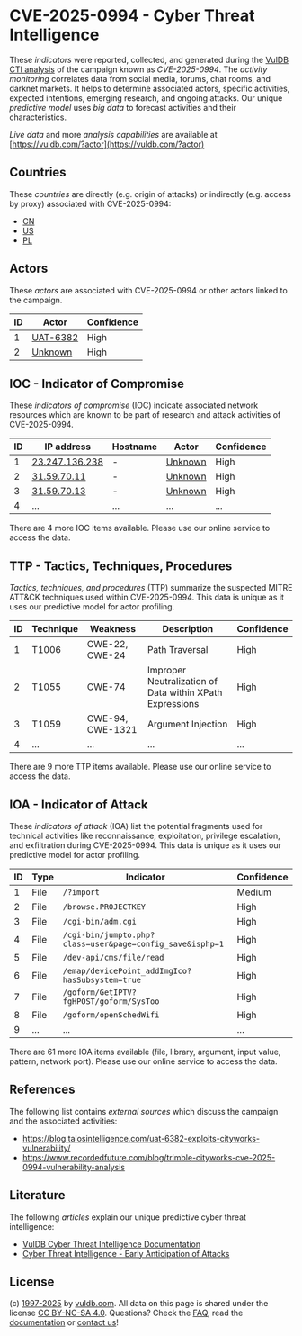 # CVE-2025-0994 - Cyber Threat Intelligence

These _indicators_ were reported, collected, and generated during the [VulDB CTI analysis](https://vuldb.com/?kb.cti) of the campaign known as _CVE-2025-0994_. The _activity monitoring_ correlates data from social media, forums, chat rooms, and darknet markets. It helps to determine associated actors, specific activities, expected intentions, emerging research, and ongoing attacks. Our unique _predictive model_ uses _big data_ to forecast activities and their characteristics.

_Live data_ and more _analysis capabilities_ are available at [https://vuldb.com/?actor](https://vuldb.com/?actor)

## Countries

These _countries_ are directly (e.g. origin of attacks) or indirectly (e.g. access by proxy) associated with CVE-2025-0994:

* [CN](https://vuldb.com/?country.cn)
* [US](https://vuldb.com/?country.us)
* [PL](https://vuldb.com/?country.pl)

## Actors

These _actors_ are associated with CVE-2025-0994 or other actors linked to the campaign.

ID | Actor | Confidence
-- | ----- | ----------
1 | [UAT-6382](https://vuldb.com/?actor.uat-6382) | High
2 | [Unknown](https://vuldb.com/?actor.unknown) | High

## IOC - Indicator of Compromise

These _indicators of compromise_ (IOC) indicate associated network resources which are known to be part of research and attack activities of CVE-2025-0994.

ID | IP address | Hostname | Actor | Confidence
-- | ---------- | -------- | ----- | ----------
1 | [23.247.136.238](https://vuldb.com/?ip.23.247.136.238) | - | [Unknown](https://vuldb.com/?actor.unknown) | High
2 | [31.59.70.11](https://vuldb.com/?ip.31.59.70.11) | - | [Unknown](https://vuldb.com/?actor.unknown) | High
3 | [31.59.70.13](https://vuldb.com/?ip.31.59.70.13) | - | [Unknown](https://vuldb.com/?actor.unknown) | High
4 | ... | ... | ... | ...

There are 4 more IOC items available. Please use our online service to access the data.

## TTP - Tactics, Techniques, Procedures

_Tactics, techniques, and procedures_ (TTP) summarize the suspected MITRE ATT&CK techniques used within CVE-2025-0994. This data is unique as it uses our predictive model for actor profiling.

ID | Technique | Weakness | Description | Confidence
-- | --------- | -------- | ----------- | ----------
1 | T1006 | CWE-22, CWE-24 | Path Traversal | High
2 | T1055 | CWE-74 | Improper Neutralization of Data within XPath Expressions | High
3 | T1059 | CWE-94, CWE-1321 | Argument Injection | High
4 | ... | ... | ... | ...

There are 9 more TTP items available. Please use our online service to access the data.

## IOA - Indicator of Attack

These _indicators of attack_ (IOA) list the potential fragments used for technical activities like reconnaissance, exploitation, privilege escalation, and exfiltration during CVE-2025-0994. This data is unique as it uses our predictive model for actor profiling.

ID | Type | Indicator | Confidence
-- | ---- | --------- | ----------
1 | File | `/?import` | Medium
2 | File | `/browse.PROJECTKEY` | High
3 | File | `/cgi-bin/adm.cgi` | High
4 | File | `/cgi-bin/jumpto.php?class=user&page=config_save&isphp=1` | High
5 | File | `/dev-api/cms/file/read` | High
6 | File | `/emap/devicePoint_addImgIco?hasSubsystem=true` | High
7 | File | `/goform/GetIPTV?fgHPOST/goform/SysToo` | High
8 | File | `/goform/openSchedWifi` | High
9 | ... | ... | ...

There are 61 more IOA items available (file, library, argument, input value, pattern, network port). Please use our online service to access the data.

## References

The following list contains _external sources_ which discuss the campaign and the associated activities:

* https://blog.talosintelligence.com/uat-6382-exploits-cityworks-vulnerability/
* https://www.recordedfuture.com/blog/trimble-cityworks-cve-2025-0994-vulnerability-analysis

## Literature

The following _articles_ explain our unique predictive cyber threat intelligence:

* [VulDB Cyber Threat Intelligence Documentation](https://vuldb.com/?kb.cti)
* [Cyber Threat Intelligence - Early Anticipation of Attacks](https://www.scip.ch/en/?labs.20201022)

## License

(c) [1997-2025](https://vuldb.com/?kb.changelog) by [vuldb.com](https://vuldb.com/?kb.about). All data on this page is shared under the license [CC BY-NC-SA 4.0](https://creativecommons.org/licenses/by-nc-sa/4.0/). Questions? Check the [FAQ](https://vuldb.com/?kb.faq), read the [documentation](https://vuldb.com/?kb) or [contact us](https://vuldb.com/?contact)!
